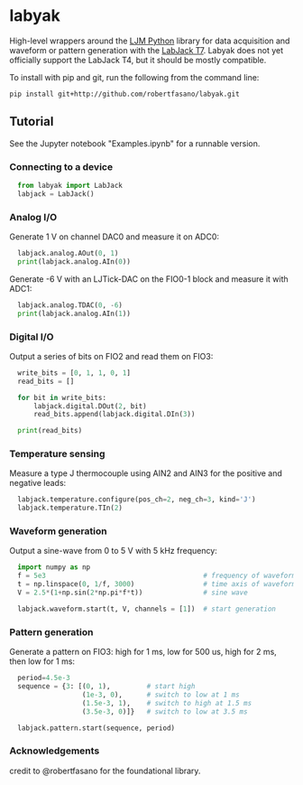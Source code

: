 # labyak
High-level wrappers around the [LJM Python](https://github.com/labjack/labjack-ljm-python) library for data acquisition and waveform or pattern generation with the [LabJack T7](https://labjack.com/products/t7). Labyak does not yet officially support the LabJack T4, but it should be mostly compatible.

To install with pip and git, run the following from the command line:

``` pip install git+http://github.com/robertfasano/labyak.git ```

## Tutorial
See the Jupyter notebook "Examples.ipynb" for a runnable version.

### Connecting to a device
```python 
  from labyak import LabJack
  labjack = LabJack()
```
### Analog I/O
Generate 1 V on channel DAC0 and measure it on ADC0:
```python
  labjack.analog.AOut(0, 1)
  print(labjack.analog.AIn(0))
```
Generate -6 V with an LJTick-DAC on the FIO0-1 block and measure it with ADC1:
```python
  labjack.analog.TDAC(0, -6)
  print(labjack.analog.AIn(1))
```

### Digital I/O
Output a series of bits on FIO2 and read them on FIO3:
```python
  write_bits = [0, 1, 1, 0, 1]
  read_bits = []

  for bit in write_bits:
      labjack.digital.DOut(2, bit)
      read_bits.append(labjack.digital.DIn(3))

  print(read_bits)
```

### Temperature sensing
Measure a type J thermocouple using AIN2 and AIN3 for the positive and negative leads:
```python
  labjack.temperature.configure(pos_ch=2, neg_ch=3, kind='J')
  labjack.temperature.TIn(2)
```

### Waveform generation
Output a sine-wave from 0 to 5 V with 5 kHz frequency:
```python
  import numpy as np
  f = 5e3                                       # frequency of waveform
  t = np.linspace(0, 1/f, 3000)                 # time axis of waveform
  V = 2.5*(1+np.sin(2*np.pi*f*t))               # sine wave

  labjack.waveform.start(t, V, channels = [1])  # start generation
```

### Pattern generation
Generate a pattern on FIO3: high for 1 ms, low for 500 us, high for 2 ms, then low for 1 ms:
```python
  period=4.5e-3
  sequence = {3: [(0, 1),         # start high
                  (1e-3, 0),      # switch to low at 1 ms
                  (1.5e-3, 1),    # switch to high at 1.5 ms
                  (3.5e-3, 0)]}   # switch to low at 3.5 ms

  labjack.pattern.start(sequence, period)
```

### Acknowledgements
credit to @robertfasano for the foundational library.